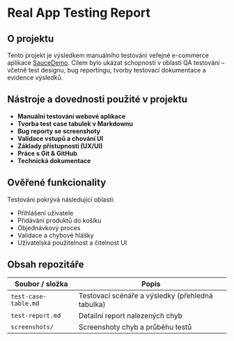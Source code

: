 #  Real App Testing Report

##  O projektu
Tento projekt je výsledkem manuálního testování veřejné e-commerce aplikace [SauceDemo](https://www.saucedemo.com). Cílem bylo ukázat schopnosti v oblasti QA testování – včetně test designu, bug reportingu, tvorby testovací dokumentace a evidence výsledků.

##  Nástroje a dovednosti použité v projektu
- **Manuální testování webové aplikace**
- **Tvorba test case tabulek v Markdownu**
- **Bug reporty se screenshoty**
- **Validace vstupů a chování UI**
- **Základy přístupnosti (UX/UI)**
- **Práce s Git & GitHub**
- **Technická dokumentace**

##  Ověřené funkcionality
Testování pokrývá následující oblasti:
- Přihlášení uživatele
- Přidávání produktů do košíku
- Objednávkový proces
- Validace a chybové hlášky
- Uživatelská použitelnost a čitelnost UI

##  Obsah repozitáře
| Soubor / složka         | Popis                                                      |
|-------------------------|-------------------------------------------------------------|
| `test-case-table.md`    | Testovací scénáře a výsledky (přehledná tabulka)            |
| `test-report.md`        | Detailní report nalezených chyb                             |
| `screenshots/`          | Screenshoty chyb a průběhu testů                            |


